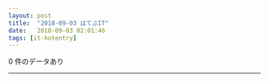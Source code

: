 ```yaml
---
layout: post
title:  "2018-09-03 はてぶIT"
date:   2018-09-03 02:01:46
tags: [it-hotentry]
---
```

0 件のデータあり

<hr>
